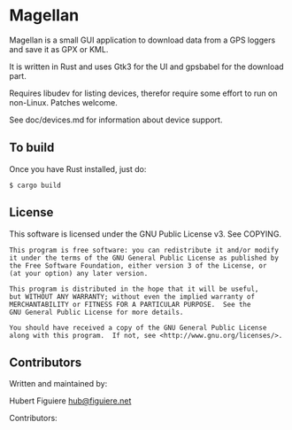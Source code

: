 Magellan
========

Magellan is a small GUI application to download data from a GPS
loggers and save it as GPX or KML.

It is written in Rust and uses Gtk3 for the UI and gpsbabel for the download part.

Requires libudev for listing devices, therefor require some effort to
run on non-Linux. Patches welcome.

See doc/devices.md for information about device support.

To build
--------

Once you have Rust installed, just do:

````
$ cargo build
````

License
-------

This software is licensed under the GNU Public License v3. See COPYING.

    This program is free software: you can redistribute it and/or modify
    it under the terms of the GNU General Public License as published by
    the Free Software Foundation, either version 3 of the License, or
    (at your option) any later version.

    This program is distributed in the hope that it will be useful,
    but WITHOUT ANY WARRANTY; without even the implied warranty of
    MERCHANTABILITY or FITNESS FOR A PARTICULAR PURPOSE.  See the
    GNU General Public License for more details.

    You should have received a copy of the GNU General Public License
    along with this program.  If not, see <http://www.gnu.org/licenses/>.


Contributors
------------

Written and maintained by:

Hubert Figuiere <hub@figuiere.net>

Contributors:
